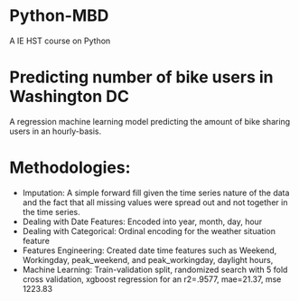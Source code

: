 # Python-MBD
A IE HST course on Python

# Predicting number of bike users in Washington DC 
A regression machine learning model predicting the amount of bike sharing users in an hourly-basis.

# Methodologies:
- Imputation: A simple forward fill given the time series nature of the data and the fact that all missing values were spread out and not together in the time series.
- Dealing with Date Features: Encoded into year, month, day, hour
- Dealing with Categorical: Ordinal encoding for the weather situation feature
- Features Engineering: Created date time features such as Weekend, Workingday, peak_weekend, and peak_workingday, daylight hours, 
- Machine Learning: Train-validation split, randomized search with 5 fold cross validation, xgboost regression for an r2=.9577, mae=21.37, mse 1223.83
